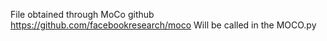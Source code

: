 File obtained through MoCo github
https://github.com/facebookresearch/moco
Will be called in the MOCO.py
